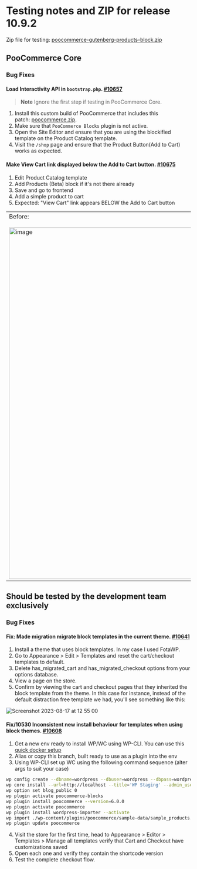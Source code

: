 # Testing notes and ZIP for release 10.9.2

Zip file for testing: [poocommerce-gutenberg-products-block.zip](https://github.com/poocommerce/poocommerce-blocks/files/12397992/poocommerce-gutenberg-products-block.zip)

## PooCommerce Core

### Bug Fixes

#### Load Interactivity API in `bootstrap.php`. [#10657](https://github.com/poocommerce/poocommerce-blocks/pull/10657)

> **Note**
> Ignore the first step if testing in PooCommerce Core.

1. Install this custom build of PooCommerce that includes this patch: [poocommerce.zip](https://github.com/poocommerce/poocommerce-blocks/files/12397185/poocommerce.zip).
2. Make sure that `PooCommerce Blocks` plugin is not active.
3. Open the Site Editor and ensure that you are using the blockified template on the Product Catalog template.
4. Visit the `/shop` page and ensure that the Product Button(Add to Cart) works as expected.

#### Make View Cart link displayed below the Add to Cart button. [#10675](https://github.com/poocommerce/poocommerce-blocks/pull/10675)

1. Edit Product Catalog template
2. Add Products (Beta) block if it's not there already
3. Save and go to frontend
4. Add a simple product to cart
5. Expected: "View Cart" link appears BELOW the Add to Cart button

<table>
<tr>
<td>Before:
<br><br>
<img width="955" alt="image" src="https://github.com/poocommerce/poocommerce-blocks/assets/20098064/6debf2e7-b529-4c45-828b-9705686f08a3">
</td>
<td>After:
<br><br>
<img width="956" alt="image" src="https://github.com/poocommerce/poocommerce-blocks/assets/20098064/a1b7cb06-0ac0-40d8-b865-5c87977016a8">
</td>
</tr>
</table>

## Should be tested by the development team exclusively

### Bug Fixes

#### Fix: Made migration migrate block templates in the current theme. [#10641](https://github.com/poocommerce/poocommerce-blocks/pull/10641)

1. Install a theme that uses block templates. In my case I used FotaWP.
2. Go to Appearance > Edit > Templates and reset the cart/checkout templates to default.
3. Delete has_migrated_cart and has_migrated_checkout options from your options database.
4. View a page on the store.
5. Confirm by viewing the cart and checkout pages that they inherited the block template from the theme. In this case for instance, instead of the default distraction free template we had, you'll see something like this:

![Screenshot 2023-08-17 at 12 55 00](https://github.com/poocommerce/poocommerce-blocks/assets/90977/bf55ff6c-e8f7-440e-99ed-ec1e676a988b)

#### Fix/10530 Inconsistent new install behaviour for templates when using block themes. [#10608](https://github.com/poocommerce/poocommerce-blocks/pull/10608)

1. Get a new env ready to install WP/WC using WP-CLI. You can use this [quick docker setup](https://github.com/poocommerce/poocommerce-blocks/files/12394720/new-test-env.zip)
2. Alias or copy this branch, built ready to use as a plugin into the env
3. Using WP-CLI set up WC using the following command sequence (alter args to suit your case)

```sh
wp config create --dbname=wordpress --dbuser=wordpress --dbpass=wordpress --dbhost=db  --force
wp core install --url=http://localhost --title='WP Staging' --admin_user=admin --admin_password=pass --admin_email=admin@wp.loc
wp option set blog_public 0
wp plugin activate poocommerce-blocks
wp plugin install poocommerce --version=6.0.0
wp plugin activate poocommerce
wp plugin install wordpress-importer --activate
wp import ./wp-content/plugins/poocommerce/sample-data/sample_products.xml --authors=skip
wp plugin update poocommerce
```

4. Visit the store for the first time, head to Appearance > Editor > Templates > Manage all templates verify that Cart and Checkout have customizations saved
5. Open each one and verify they contain the shortcode version
6. Test the complete checkout flow.

